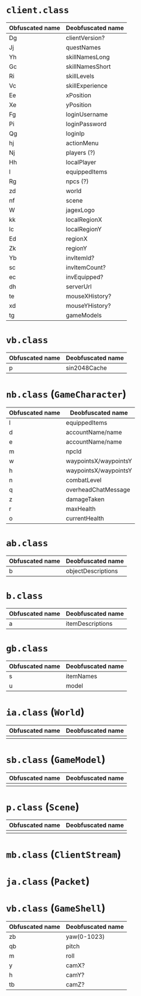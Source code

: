 `client.class`
==============

|Obfuscated name|Deobfuscated name|
|---------------|-----------------|
|Dg             |clientVersion?   |
|Jj             |questNames       |
|Yh             |skillNamesLong   |
|Gc             |skillNamesShort  |
|Ri             |skillLevels      |
|Vc             |skillExperience  |
|Ee             |xPosition        |
|Xe             |yPosition        |
|Fg             |loginUsername    |
|Pi             |loginPassword    |
|Qg             |loginIp          |
|hj             |actionMenu       |
|Nj             |players (?)      |
|Hh             |localPlayer      |
|l              |equippedItems    |
|Rg             |npcs (?)         |
|zd             |world            |
|nf             |scene            |
|W              |jagexLogo        |
|kk             |localRegionX     |
|lc             |localRegionY     |
|Ed             |regionX          |
|Zk             |regionY          |
|Yb             |invItemId?       |
|sc             |invItemCount?    |
|ec             |invEquipped?     |
|dh             |serverUrl        |
|te             |mouseXHistory?   |
|xd             |mouseYHistory?   |
|tg             |gameModels       |

`vb.class`
==========

|Obfuscated name|Deobfuscated name|
|---------------|-----------------|
|p              |sin2048Cache     |

`nb.class` (`GameCharacter`)
==========

|Obfuscated name|Deobfuscated name    |
|---------------|---------------------|
|l              |equippedItems        |
|d              |accountName/name     |
|e              |accountName/name     |
|m              |npcId                |
|w              |waypointsX/waypointsY|
|h              |waypointsX/waypointsY|
|n              |combatLevel          |
|q              |overheadChatMessage  |
|z              |damageTaken          |
|r              |maxHealth            |
|o              |currentHealth        |

`ab.class`
==========

|Obfuscated name|Deobfuscated name  |
|---------------|-------------------|
|b              |objectDescriptions |

`b.class`
=========

|Obfuscated name|Deobfuscated name  |
|---------------|-------------------|
|a              |itemDescriptions   |

`gb.class`
=======

|Obfuscated name|Deobfuscated name  |
|---------------|-------------------|
|s              |itemNames          |
|u              |model              |

`ia.class` (`World`)
=======

|Obfuscated name|Deobfuscated name  |
|---------------|-------------------|
|               |                   |

`sb.class` (`GameModel`)
==========

|Obfuscated name|Deobfuscated name  |
|---------------|-------------------|
|               |                   |

`p.class` (`Scene`)
=========

|Obfuscated name|Deobfuscated name  |
|---------------|-------------------|
|               |                   |

`mb.class` (`ClientStream`)
===========================

`ja.class` (`Packet`)
=====================

`vb.class` (`GameShell`)
========================

|Obfuscated name|Deobfuscated name  |
|---------------|-------------------|
|zb             |yaw(0-1023)        |
|qb             |pitch              |
|m              |roll               |
|y              |camX?              |
|h              |camY?              |
|tb             |camZ?              |
